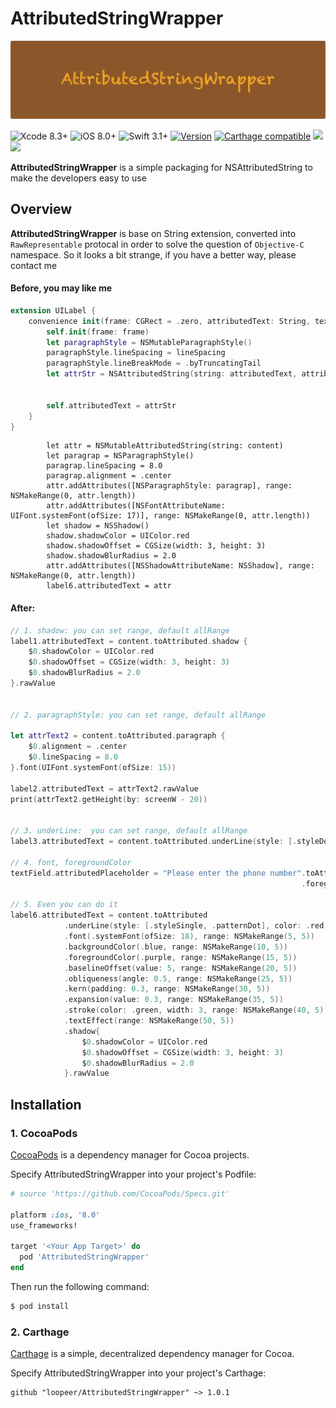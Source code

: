 # AttributedStringWrapper

<img src="./images/logo.png" alt="AttributedStringWrapper" title="AttributedStringWrapper"/>

![Xcode 8.3+](https://img.shields.io/badge/Xcode-8.3%2B-blue.svg)
![iOS 8.0+](https://img.shields.io/badge/iOS-8.0%2B-blue.svg)
![Swift 3.1+](https://img.shields.io/badge/Swift-3.0%2B-orange.svg)
[![Version](https://img.shields.io/cocoapods/v/AttributedStringWrapper.svg?style=flat)](https://cocoapods.org/pods/AttributedStringWrapper)
[![Carthage compatible](https://img.shields.io/badge/Carthage-compatible-4BC51D.svg?style=flat)](https://github.com/loopeer/AttributedStringWrapper)
<a href="http://cocoapods.org/pods/AttributedStringWrapper"><img src="https://img.shields.io/cocoapods/at/AttributedStringWrapper.svg?label=Apps%20Using%20AttributedStringWrapper&colorB=28B9FE"></a>
<a href="http://cocoapods.org/pods/AttributedStringWrapper"><img src="https://img.shields.io/cocoapods/dt/AttributedStringWrapper.svg?label=Total%20Downloads&colorB=28B9FE"></a>



**AttributedStringWrapper** is a simple packaging for NSAttributedString to make the developers easy to use 


## Overview

**AttributedStringWrapper**  is base on String extension, converted into `RawRepresentable` protocal in order to solve the question of `Objective-C` namespace.
So it looks a bit strange, if you have a better way, please contact me



#### Before, you may like me

```swift
extension UILabel {
    convenience init(frame: CGRect = .zero, attributedText: String, textColor: UIColor, font: UIFont, lineSpacing: CGFloat) {
        self.init(frame: frame)
        let paragraphStyle = NSMutableParagraphStyle()
        paragraphStyle.lineSpacing = lineSpacing
        paragraphStyle.lineBreakMode = .byTruncatingTail
        let attrStr = NSAttributedString(string: attributedText, attributes: [NSParagraphStyleAttributeName: paragraphStyle,
                                                                              NSFontAttributeName: font,
                                                                              NSForegroundColorAttributeName: textColor])
        self.attributedText = attrStr
    }
}

```


```
        let attr = NSMutableAttributedString(string: content)
        let paragrap = NSParagraphStyle()
        paragrap.lineSpacing = 8.0
        paragrap.alignment = .center
        attr.addAttributes([NSParagraphStyle: paragrap], range: NSMakeRange(0, attr.length))
        attr.addAttributes([NSFontAttributeName: UIFont.systemFont(ofSize: 17)], range: NSMakeRange(0, attr.length))
        let shadow = NSShadow()
        shadow.shadowColor = UIColor.red
        shadow.shadowOffset = CGSize(width: 3, height: 3)
        shadow.shadowBlurRadius = 2.0
        attr.addAttributes([NSShadowAttributeName: NSShadow], range: NSMakeRange(0, attr.length))
        label6.attributedText = attr

```


#### After: 

```swift
// 1. shadow: you can set range, default allRange
label1.attributedText = content.toAttributed.shadow {
    $0.shadowColor = UIColor.red
    $0.shadowOffset = CGSize(width: 3, height: 3)
    $0.shadowBlurRadius = 2.0
}.rawValue


// 2. paragraphStyle: you can set range, default allRange

let attrText2 = content.toAttributed.paragraph {
    $0.alignment = .center
    $0.lineSpacing = 8.0
}.font(UIFont.systemFont(ofSize: 15))

label2.attributedText = attrText2.rawValue
print(attrText2.getHeight(by: screenW - 20))


// 3. underLine:  you can set range, default allRange
label3.attributedText = content.toAttributed.underLine(style: [.styleDouble, .patternDot], color: UIColor.red).rawValue

// 4. font, foregroundColor
textField.attributedPlaceholder = "Please enter the phone number".toAttributed.font(.systemFont(ofSize: 15))
                                                                 .foregroundColor(.red).rawValue

// 5. Even you can do it
label6.attributedText = content.toAttributed
            .underLine(style: [.styleSingle, .patternDot], color: .red, range: NSMakeRange(0, 5))
            .font(.systemFont(ofSize: 18), range: NSMakeRange(5, 5))
            .backgroundColor(.blue, range: NSMakeRange(10, 5))
            .foregroundColor(.purple, range: NSMakeRange(15, 5))
            .baselineOffset(value: 5, range: NSMakeRange(20, 5))
            .obliqueness(angle: 0.5, range: NSMakeRange(25, 5))
            .kern(padding: 0.3, range: NSMakeRange(30, 5))
            .expansion(value: 0.3, range: NSMakeRange(35, 5))
            .stroke(color: .green, width: 3, range: NSMakeRange(40, 5))
            .textEffect(range: NSMakeRange(50, 5))
            .shadow{
                $0.shadowColor = UIColor.red
                $0.shadowOffset = CGSize(width: 3, height: 3)
                $0.shadowBlurRadius = 2.0
            }.rawValue
```




## Installation


### 1. CocoaPods

[CocoaPods](https://cocoapods.org/) is a dependency manager for Cocoa projects.

Specify AttributedStringWrapper into your project's Podfile:


```ruby
# source 'https://github.com/CocoaPods/Specs.git'

platform :ios, '8.0'
use_frameworks!

target '<Your App Target>' do
  pod 'AttributedStringWrapper'
end
```


Then run the following command:

```sh
$ pod install
```


### 2. Carthage

[Carthage](https://github.com/Carthage/Carthage) is a simple, decentralized
dependency manager for Cocoa.

Specify AttributedStringWrapper into your project's Carthage:


```
github "loopeer/AttributedStringWrapper" ~> 1.0.1

```

















